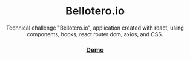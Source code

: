<h1 align="center">Bellotero.io</h1>

<div align="center">
   Technical challenge "Bellotero.io", application created with react, using components, hooks, react router dom, axios, and CSS. 
</div>

<div align="center">
  <h3>
    <a href="https://belloteroio.netlify.app/">
      Demo
    </a>
  </h3>
</div>

